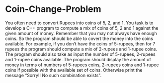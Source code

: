 # Coin-Change-Problem
You often need to convert Rupees into coins of 5, 2, and 1. You task is to develop a C++ program to compute a mix of coins of 5, 2 and 1 against the given amount of money. Remember that you may not always have enough coins. So the program should be able to covert the money into the coins available. For example, if you don’t have the coins of 5-rupees, then for 7 rupees the program should compute a mix of 2-rupees and 1-rupee coins. The program should also take as input the number of 5-rupees, 2-rupees and 1-rupee coins available. The program should display the amount of money in terms of numbers of 5-rupees coins, 2-rupees coins and 1-rupee coins if possible with the available set of coins. Otherwise print the message “Sorry!! No such combination exists".
